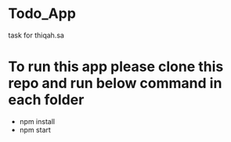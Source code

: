 # Todo_App
task for thiqah.sa

# To run this app please clone this repo and run below command in each folder
  - npm install
  - npm start
  

